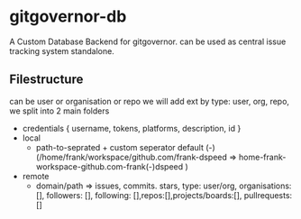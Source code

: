 # gitgovernor-db
A Custom Database Backend for gitgovernor.
can be used as central issue tracking system standalone.


## Filestructure
can be user or organisation or repo we will add ext by type: user, org, repo, 
we split into 2 main folders
- credentials
  { username, tokens, platforms, description, id }
- local
  - path-to-seprated + custom seperator default (-) (/home/frank/workspace/github.com/frank-dspeed => home-frank-workspace-github.com-frank(-)dspeed )
- remote
  - domain/path => issues, commits. stars, type: user/org, organisations: [], followers: [], following: [],repos:[],projects/boards:[], pullrequests: []


